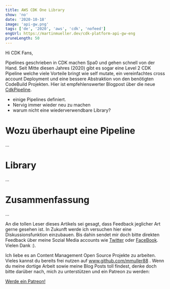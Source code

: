 ```yaml
---
title: AWS CDK One Library 
show: 'no'
date: '2020-10-18'
image: 'api-gw.png'
tags: ['de', '2020', 'aws', 'cdk', 'nofeed']
engUrl: https://martinmueller.dev/cdk-platform-api-gw-eng
pruneLength: 50
---
```


Hi CDK Fans,

Pipelines geschrieben in CDK machen Spa0 und gehen schnell von der Hand. Seit Mitte diesen Jahres (2020) gibt es sogar eine Level 2 CDK Pipeline welche viele Vorteile bringt wie self mutate, ein vereinfachtes cross account Deployment und eine bessere Abstraktion von den benötigten CodeBuild Projekten. Hier ist empfehlenswerter Blogpost über die neue [CdkPipeline](https://aws.amazon.com/blogs/developer/cdk-pipelines-continuous-delivery-for-aws-cdk-applications/).

* einige Pipelines definiert.
* Nervig immer wieder neu zu machen
* warum nicht eine wiederverwendbare Library?

# Wozu überhaupt eine Pipeline
...

# Library
...

# Zusammenfassung
...

An die tollen Leser dieses Artikels sei gesagt, dass Feedback jeglicher Art gerne gesehen ist. In Zukunft werde ich versuchen hier eine Diskussionsfunktion einzubauen. Bis dahin sendet mir doch bitte direkten Feedback über meine Sozial Media accounts wie [Twitter](https://twitter.com/MartinMueller_) oder [FaceBook](https://www.facebook.com/martin.muller.10485). Vielen Dank :).

Ich liebe es an Content Management Open Source Projekte zu arbeiten. Vieles kannst du bereits frei nutzen auf www.github.com/mmuller88 . Wenn du meine dortige Arbeit sowie meine Blog Posts toll findest, denke doch bitte darüber nach, mich zu unterstützen und ein Patreon zu werden:

<a href="https://www.patreon.com/bePatron?u=29010217" data-patreon-widget-type="become-patron-button">Werde ein Patreon!</a><script async src="https://c6.patreon.com/becomePatronButton.bundle.js"></script>